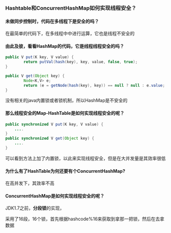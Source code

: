 ### Hashtable和ConcurrentHashMap如何实现线程安全？

#### 未做同步控制时，代码在多线程下是安全的吗？

在最简单的代码下，在多线程中中进行运算，它也是线程不安全的

#### 由此及彼，看看HashMap的代码，它是线程线程安全的吗？

```java
public V put(K key, V value) {
        return putVal(hash(key), key, value, false, true);
}

public V get(Object key) {
        Node<K,V> e;
        return (e = getNode(hash(key), key)) == null ? null : e.value;
}
```

没有相关的java内置锁或者锁机制，所以HashMap是不安全的

#### 那么线程安全的Map-HashTable是如何实现线程安全的呢？

```java
public synchronized V put(K key, V value) {
    ....
}
public synchronized V get(Object key) {
    ....
}
```

可以看到方法上加了内置锁，以此来实现线程安全，但是在大并发量是其效率很低

#### 为什么有了HashTable为何还要有个ConcurrentHashMap?

在高并发下，其效率不高

#### ConcurrentHashMap是如何实现线程安全的呢？

JDK1.7之前，**分段锁**的实现，

采用了16段，16个锁，首先根据hashcode%16来获取到拿那一把锁，然后在去拿数据

